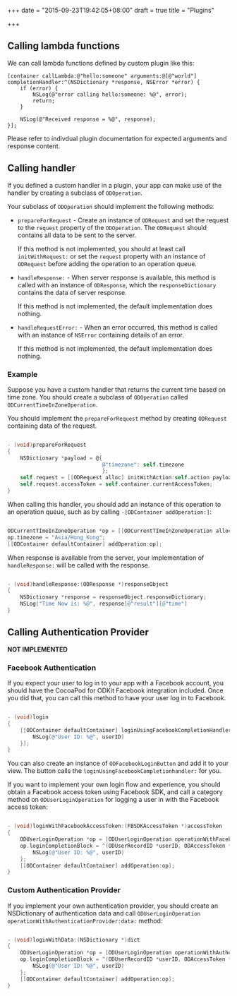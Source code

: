 +++
date = "2015-09-23T19:42:05+08:00"
draft = true
title = "Plugins"

+++

## Calling lambda functions

We can call lambda functions defined by custom plugin like this:

```obj-c
[container callLambda:@"hello:someone" arguments:@[@"world"] completionHandler:^(NSDictionary *response, NSError *error) {
    if (error) {
        NSLog(@"error calling hello:someone: %@", error);
        return;
    }

    NSLog(@"Received response = %@", response);
}];
```

Please refer to indivdual plugin documentation for expected arguments and
response content.

## Calling handler

If you defined a custom handler in a plugin, your app can make use of the
handler by creating a subclass of `ODOperation`.

Your subclass of `ODOperation` should implement the following methods:

*  `prepareForRequest` - Create an instance of `ODRequest` and set the request
    to the `request` property of the `ODOperation`. The `ODRequest` should
    contains all data to be sent to the server.

    If this method is not implemented, you should at least call
    `initWithRequest:` or set the `request` property with an instance of
    `ODRequest` before adding the operation to an operation queue.
     
*  `handleResponse:` - When server response is available, this method
    is called with an instance of `ODResponse`, which the `responseDictionary`
    contains the data of server response.

    If this method is not implemented, the default implementation does nothing.

*   `handleRequestError:` - When an error occurred, this method is called
    with an instance of `NSError` containing details of an error.

    If this method is not implemented, the default implementation does nothing.

### Example

Suppose you have a custom handler that returns the current time based on
time zone. You should create a subclass of `ODOperation` called
`ODCurrentTimeInZoneOperation`.

You should implement the `prepareForRequest` method by creating `ODRequest`
containing data of the request.

``` Objective-C

- (void)prepareForRequest
{
    NSDictionary *payload = @{
                              @"timezone": self.timezone
                              };
    self.request = [[ODRequest alloc] initWithAction:self.action payload:payload];
    self.request.accessToken = self.container.currentAccessToken;
}

```

When calling this handler, you should add an instance of this operation to
an operation queue, such as by calling `-[ODContainer addOperation:]`:

``` Objective-C

ODCurrentTImeInZoneOperation *op = [[ODCurrentTImeInZoneOperation alloc] init];
op.timezone = "Asia/Hong_Kong";
[[ODContainer defaultContainer] addOperation:op];

```

When response is available from the server, your implementation of
`handleResponse:` will be called with the response.

``` Objective-C

- (void)handleResponse:(ODResponse *)responseObject
{
    NSDictionary *response = responseObject.responseDictionary;
    NSLog("Time Now is: %@", response[@"result"][@"time"]
}

```

## Calling Authentication Provider

**NOT IMPLEMENTED**

### Facebook Authentication

If you expect your user to log in to your app with a Facebook account, you
should have the CocoaPod for ODKit Facebook integration included. Once you did
that, you can call this method to have your user log in to Facebook.

``` Objective-C

- (void)login
{
    [[ODContainer defaultContainer] loginUsingFacebookCompletionHandler:^(ODUserRecordID *userID, NSError *error){
        NSLog(@"User ID: %@", userID)
    }];
}

```

You can also create an instance of `ODFacebookLoginButton` and add it to
your view. The button calls the `loginUsingFacebookCompletionhandler:` for you.

If you want to implement your own login flow and experience, you should
obtain a Facebook access token using Facebook SDK, and call a category
method on `ODUserLoginOperation` for logging a user in with the Facebook
access token:

``` Objective-C

- (void)loginWithFacebookAccessToken:(FBSDKAccessToken *)accessToken
{
    ODUserLoginOperation *op = [ODUserLoginOperation operationWithFacebookAccessToken:accessToken]
    op.loginCompletionBlock = ^(ODUserRecordID *userID, ODAccessToken *accessToken, NSError *error) {
        NSLog(@"User ID: %@", userID)
    };
    [[ODContainer defaultContainer] addOperation:op];
}
```

### Custom Authentication Provider

If you implement your own authentication provider, you should create
an NSDictionary of authentication data and call `ODUserLoginOperation`
`operationWithAuthenticationProvider:data:` method:

``` Objective-C

- (void)loginWithData:(NSDictionary *)dict
{
    ODUserLoginOperation *op = [ODUserLoginOperation operationWithAuthenticationProvider:@"com.example" data:dict]
    op.loginCompletionBlock = ^(ODUserRecordID *userID, ODAccessToken *accessToken, NSError *error) {
        NSLog(@"User ID: %@", userID)
    };
    [[ODContainer defaultContainer] addOperation:op];
}
```
